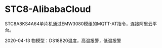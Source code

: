 # STC8-AlibabaCloud

STC8A8KS4A64单片机通过EMW3080模组的MQTT-AT指令，连接阿里云平台。

2020-04-13 物模型：DS18B20温度，高温报警，低温报警



